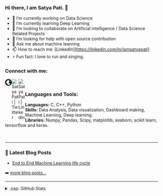 ### Hi there, I am Satya Pati. 👋

<!--
**satyalytics/satyalytics** is a ✨ _special_ ✨ repository because its `README.md` (this file) appears on your GitHub profile.

Here are some ideas to get you started:
-->
- 🔭 I’m currently working on Data Science
- 🌱 I’m currently learning Deep Learning
- 👯 I’m looking to collaborate on Artificial intelligence / Data Science Related Projects
- 🤔 I’m looking for help with open source contribution
- 💬 Ask me about machine leanring
- 📫 How to reach me: [LinkedIn][https://linkedin.com/in/iamsatyapati]
- ⚡ Fun fact: I love to run and singing.


### Connect with me:

[<img align="left" alt="Satya Pati" width="22px" src="https://raw.githubusercontent.com/iconic/open-iconic/master/svg/globe.svg" />][website]
[<img align="left" alt="Satya Pati | Twitter" width="22px" src="https://cdn.jsdelivr.net/npm/simple-icons@v3/icons/twitter.svg" />][twitter]
[<img align="left" alt="Satya Pati | LinkedIn" width="22px" src="https://cdn.jsdelivr.net/npm/simple-icons@v3/icons/linkedin.svg" />][linkedin]
<br />

### Languages and Tools:
**Languages:** C, C++, Python<br />
**Skills:** Data Analysis, Data visualization, Dashboard making, Machine Learning, Deep learning.<br /> 
**Libraries:** Numpy, Pandas, Scipy, matplotlib, seaborn, scikit learn, tensorflow and keras.<br />
<br />
<br />


---

### 📕 Latest Blog Posts

<!-- BLOG-POST-LIST:START -->
- [End to End Machine Learning life cycle](https://satyalytics.medium.com/end-to-end-machine-learning-life-cycle-32259fe0af80)
<!-- BLOG-POST-LIST:END -->

➡️ [more blog posts...](https://satyalytics.medium.com/)

---


</details>

<details>
  <summary>:zap: GitHub Stats</summary>

  <img align="left" alt="Satya Pati's GitHub Stats" src="https://github-readme-stats.codestackr.vercel.app/api?username=satyalytics&show_icons=true&hide_border=true" />

</details>

[website]: https://github.com/satyalytics
[twitter]: https://twitter.com/satyalytics
[linkedin]: https://linkedin.com/in/iamsatyapati
[blog]: https://satyalytics.medium.com/
